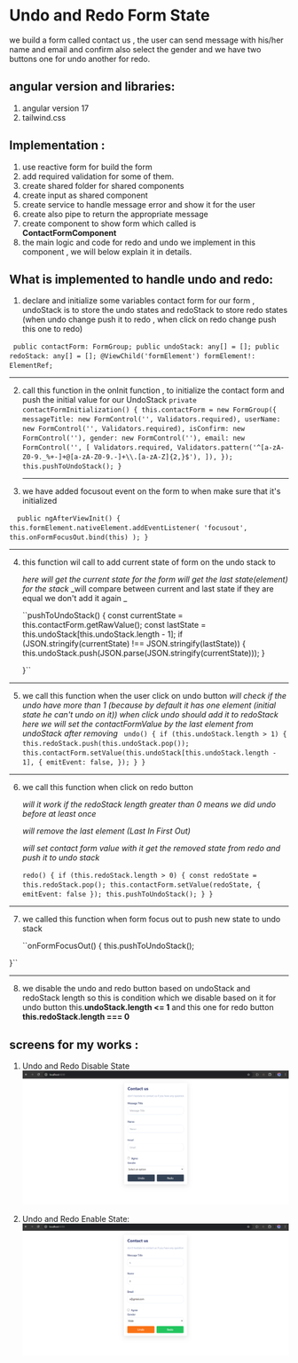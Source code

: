 # Undo and Redo Form State

we build a form called contact us , the user can send message with his/her name and email and confirm also select the gender and we have two buttons one for undo another for redo.

## angular version and libraries:

1. angular version 17
2. tailwind.css

## Implementation :

1. use reactive form for build the form
2. add required validation for some of them.
3. create shared folder for shared components
4. create input as shared component
5. create service to handle message error and show it for the user
6. create also pipe to return the appropriate message
7. create component to show form which called is **ContactFormComponent**
8. the main logic and code for redo and undo we implement in this component , we will below explain it in details.

## What is implemented to handle undo and redo:

1. declare and initialize some variables contact form for our form , undoStack is to store the undo states and redoStack to store redo states (when undo change push it to redo , when click on redo change push this one to redo)

` public contactForm: FormGroup;
    public undoStack: any[] = [];
    public redoStack: any[] = [];
    @ViewChild('formElement') formElement!: ElementRef;`

---

2. call this function in the onInit function , to initialize the contact form and push the initial value for our UndoStack
   `private contactFormInitialization() {
  this.contactForm = new FormGroup({
    messageTitle: new FormControl('', Validators.required),
    userName: new FormControl('', Validators.required),
    isConfirm: new FormControl(''),
    gender: new FormControl(''),
    email: new FormControl('', [
      Validators.required,
      Validators.pattern('^[a-zA-Z0-9._%+-]+@[a-zA-Z0-9.-]+\\.[a-zA-Z]{2,}$'),
    ]),
  });
  this.pushToUndoStack();
}`

   ***

3. we have added focusout event on the form to when make sure that it's initialized

`  public ngAfterViewInit() {
      this.formElement.nativeElement.addEventListener(
        'focusout',
        this.onFormFocusOut.bind(this)
      );
    }`

---

4. this function wil call to add current state of form on the undo stack to

   _here will get the current state for the form_
   _will get the last state(element) for the stack_
   _will compare between current and last state if they are equal we don't add it again _

   ``pushToUndoStack() {
   const currentState = this.contactForm.getRawValue();
   const lastState = this.undoStack[this.undoStack.length - 1];
   if (JSON.stringify(currentState) !== JSON.stringify(lastState)) {
   this.undoStack.push(JSON.parse(JSON.stringify(currentState)));
   }

   }``

---

5.  we call this function when the user click on undo button
    _will check if the undo have more than 1 (because by default it has one element (initial state he can't undo on it))_
    _when click undo should add it to redoStack_
    _here we will set the contactFormValue by the last element from undoStack after removing_
    ` undo() {
if (this.undoStack.length > 1) {
    this.redoStack.push(this.undoStack.pop());
    this.contactForm.setValue(this.undoStack[this.undoStack.length - 1], {
      emitEvent: false,
    });
}
}`

---

6. we call this function when click on redo button

   _will it work if the redoStack length greater than 0 means we did undo before at least once_

   _will remove the last element (Last In First Out)_

   _will set contact form value with it_
   _get the removed state from redo and push it to undo stack_

   `redo() {
if (this.redoStack.length > 0) {
const redoState = this.redoStack.pop();
this.contactForm.setValue(redoState, { emitEvent: false });
  this.pushToUndoStack();
    }
}`

---

7. we called this function when form focus out to push new state to undo stack

   ``onFormFocusOut() {
   this.pushToUndoStack();

}``

---

8. we disable the undo and redo button based on undoStack and redoStack length
   so this is condition which we disable based on it for undo button this.**undoStack.length <= 1** and this one for redo button **this.redoStack.length === 0**

## screens for my works :

1. Undo and Redo Disable State
   ![undo-redo-disable-state](<../../assets/images/undo-redo-disable state.png>)

2. Undo and Redo Enable State:
   ![undo-redo-enable-state](<../../assets/images/undo-redo-enable state.png>)
